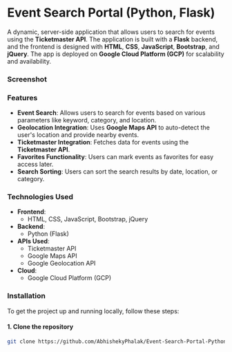 # Event Search Portal (Python, Flask)

A dynamic, server-side application that allows users to search for events using the **Ticketmaster API**. The application is built with a **Flask** backend, and the frontend is designed with **HTML**, **CSS**, **JavaScript**, **Bootstrap**, and **jQuery**. The app is deployed on **Google Cloud Platform (GCP)** for scalability and availability.

### Screenshot

### Features

- **Event Search**: Allows users to search for events based on various parameters like keyword, category, and location.
- **Geolocation Integration**: Uses **Google Maps API** to auto-detect the user's location and provide nearby events.
- **Ticketmaster Integration**: Fetches data for events using the **Ticketmaster API**.
- **Favorites Functionality**: Users can mark events as favorites for easy access later.
- **Search Sorting**: Users can sort the search results by date, location, or category.

### Technologies Used

- **Frontend**: 
  - HTML, CSS, JavaScript, Bootstrap, jQuery
- **Backend**: 
  - Python (Flask)
- **APIs Used**: 
  - Ticketmaster API
  - Google Maps API
  - Google Geolocation API
- **Cloud**:
  - Google Cloud Platform (GCP)

### Installation

To get the project up and running locally, follow these steps:

#### 1. Clone the repository

```bash
git clone https://github.com/AbhishekyPhalak/Event-Search-Portal-Python.git
